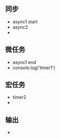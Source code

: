 ## 同步
- async1 start
- async2
- 

## 微任务
- async1 end
- console.log('timer1')

## 宏任务
- timer2
- 


## 输出
- 
